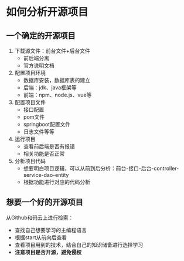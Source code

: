 # 如何分析开源项目



## 一个确定的开源项目

1. 下载源文件：前台文件+后台文件
   - 前后端分离
   - 官方说明文档
2. 配置项目环境
   - 数据库安装，数据库表的建立
   - 后端：jdk、java框架等
   - 前端：npm、node.js、vue等
3. 配置项目文件
   - 接口配置
   - pom文件
   - springboot配置文件
   - 日志文件等等
4. 运行项目
   - 查看前后端是否有报错
   - 相关功能是否正常
5. 分析项目代码
   - 想要明白项目逻辑，可以从前到后分析：前台-接口-后台-controller-service-dao-entity
   - 根据功能进行对应的代码分析



## 想要一个好的开源项目

从Github和码云上进行检索：

- 查找自己想要学习的主编程语言
- 根据start从前向后查看
- 查看项目用到的技术，结合自己的知识储备进行选择学习
- **注意项目是否开源，避免侵权**





